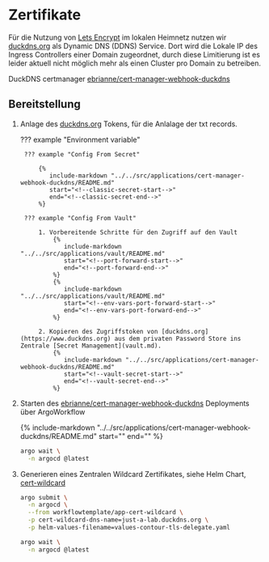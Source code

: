 <!-- vale off -->
# Zertifikate

Für die Nutzung von [Lets Encrypt](https://letsencrypt.org/) im lokalen Heimnetz nutzen wir [duckdns.org](https://www.duckdns.org) als Dynamic DNS (DDNS) Service. Dort wird die Lokale IP des Ingress Controllers einer Domain zugeordnet, durch diese Limitierung ist es leider aktuell nicht möglich mehr als einen Cluster pro Domain zu betreiben.


DuckDNS certmanager  [ebrianne/cert-manager-webhook-duckdns](https://github.com/ebrianne/cert-manager-webhook-duckdns/)


## Bereitstellung

1. Anlage des [duckdns.org](https://www.duckdns.org/) Tokens, für die Anlalage der txt records.


    ??? example "Environment variable"

        ??? example "Config From Secret"

            {%
               include-markdown "../../src/applications/cert-manager-webhook-duckdns/README.md"
               start="<!--classic-secret-start-->"
               end="<!--classic-secret-end-->"
            %}

        ??? example "Config From Vault"

            1. Vorbereitende Schritte für den Zugriff auf den Vault
                {%
                   include-markdown "../../src/applications/vault/README.md"
                   start="<!--port-forward-start-->"
                   end="<!--port-forward-end-->"
                %}
                {%
                   include-markdown "../../src/applications/vault/README.md"
                   start="<!--env-vars-port-forward-start-->"
                   end="<!--env-vars-port-forward-end-->"
                %}

            2. Kopieren des Zugriffstoken von [duckdns.org](https://www.duckdns.org) aus dem privaten Password Store ins Zentrale [Secret Management](vault.md).
                {%
                   include-markdown "../../src/applications/cert-manager-webhook-duckdns/README.md"
                   start="<!--vault-secret-start-->"
                   end="<!--vault-secret-end-->"
                %}

2. Starten des [ebrianne/cert-manager-webhook-duckdns](https://github.com/ebrianne/cert-manager-webhook-duckdns/) Deployments über ArgoWorkflow



    {%
       include-markdown "../../src/applications/cert-manager-webhook-duckdns/README.md"
       start="<!--workflow-deploy-start-->"
       end="<!--workflow-deploy-end-->"
    %}

    ```sh
    argo wait \
      -n argocd @latest
    ```

3. Generieren eines Zentralen Wildcard Zertifikates, siehe Helm Chart, [cert-wildcard](https://github.com/nolte/helm-charts-repo/tree/main/charts/stable/cert-wildcard)

    ```sh
    argo submit \
      -n argocd \
      --from workflowtemplate/app-cert-wildcard \
      -p cert-wildcard-dns-name=just-a-lab.duckdns.org \
      -p helm-values-filename=values-contour-tls-delegate.yaml
    ```

    ```sh
    argo wait \
      -n argocd @latest
    ```
<!-- vale on -->
